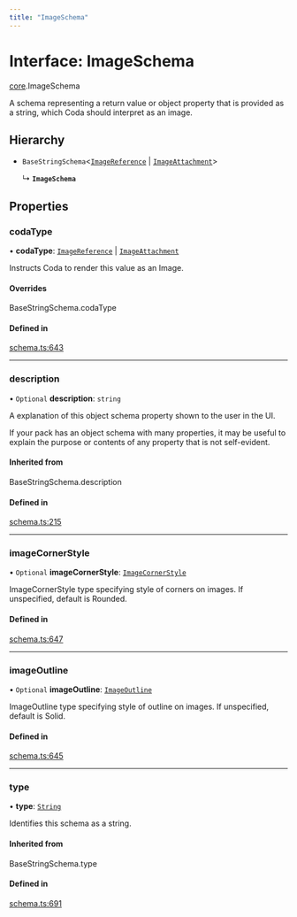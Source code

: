 ```yaml
---
title: "ImageSchema"
---
```

# Interface: ImageSchema

[core](../modules/core.md).ImageSchema

A schema representing a return value or object property that is provided as a string,
which Coda should interpret as an image.

## Hierarchy

- `BaseStringSchema`<[`ImageReference`](../enums/core.ValueHintType.md#imagereference) \| [`ImageAttachment`](../enums/core.ValueHintType.md#imageattachment)\>

  ↳ **`ImageSchema`**

## Properties

### codaType

• **codaType**: [`ImageReference`](../enums/core.ValueHintType.md#imagereference) \| [`ImageAttachment`](../enums/core.ValueHintType.md#imageattachment)

Instructs Coda to render this value as an Image.

#### Overrides

BaseStringSchema.codaType

#### Defined in

[schema.ts:643](https://github.com/coda/packs-sdk/blob/main/schema.ts#L643)

___

### description

• `Optional` **description**: `string`

A explanation of this object schema property shown to the user in the UI.

If your pack has an object schema with many properties, it may be useful to
explain the purpose or contents of any property that is not self-evident.

#### Inherited from

BaseStringSchema.description

#### Defined in

[schema.ts:215](https://github.com/coda/packs-sdk/blob/main/schema.ts#L215)

___

### imageCornerStyle

• `Optional` **imageCornerStyle**: [`ImageCornerStyle`](../enums/core.ImageCornerStyle.md)

ImageCornerStyle type specifying style of corners on images. If unspecified, default is Rounded.

#### Defined in

[schema.ts:647](https://github.com/coda/packs-sdk/blob/main/schema.ts#L647)

___

### imageOutline

• `Optional` **imageOutline**: [`ImageOutline`](../enums/core.ImageOutline.md)

ImageOutline type specifying style of outline on images. If unspecified, default is Solid.

#### Defined in

[schema.ts:645](https://github.com/coda/packs-sdk/blob/main/schema.ts#L645)

___

### type

• **type**: [`String`](../enums/core.ValueType.md#string)

Identifies this schema as a string.

#### Inherited from

BaseStringSchema.type

#### Defined in

[schema.ts:691](https://github.com/coda/packs-sdk/blob/main/schema.ts#L691)
